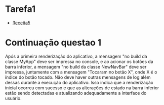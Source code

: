 # Tarefa1
- [Receita5](https://zapp.run/edit/receita5-ztgm06jztgn0?entry=lib/main.dart&file=lib/main.dart)


# Continuação questao 1 
Após a primeira renderização do aplicativo, a mensagem "no build da classe MyApp" deve ser impressa no console, e ao acionar os botões da barra inferior, a mensagem "no build da classe NewNavBar" deve ser impressa, juntamente com a mensagem "Tocaram no botão X", onde X é o índice do botão tocado. Não deve haver outras mensagens de log além dessas durante a execução do aplicativo. Isso indica que a renderização inicial ocorreu com sucesso e que as alterações de estado na barra inferior estão sendo detectadas e atualizando adequadamente a interface do usuário.
